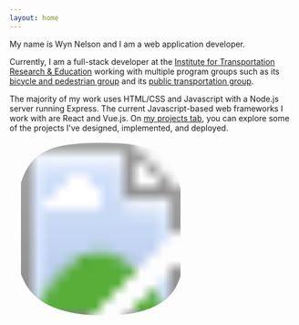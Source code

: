 ```yaml
---
layout: home
---
```


<div class="flex-wrapper">
  <div class="leftText">
  <p>
  My name is Wyn Nelson and I am a web application developer.
  </p>
  <p>
  Currently, I am a full-stack developer at the 
  <a href="https://itre.ncsu.edu/">Institute for Transportation Research & Education</a>
  working with multiple program groups such as its 
  <a href="https://itre.ncsu.edu/focus/bike-ped/">bicycle and pedestrian group</a>
  and its
  <a href="https://itre.ncsu.edu/focus/transit/">public transportation group</a>.
  </p>
  <p>
  The majority of my work uses HTML/CSS and Javascript with a Node.js server running Express.
  The current Javascript-based web frameworks I work with are React and Vue.js.
  On 
  <a href="/projects">my projects tab</a>,
  you can explore some of the projects I've designed, implemented, and deployed.
  </p>
  </div>


  <svg viewBox="0 0 76 100" style="width: 320px" xmlns="http://www.w3.org/2000/svg">
    <defs>
      <clipPath id="blob">
        <path fill="none" transform="translate(38 34)" d="M27,-26.7C33,-21.1,34.4,-10.5,34.9,0.5C35.4,11.6,35.1,23.2,29.2,30C23.2,36.9,11.6,39,0.2,38.8C-11.2,38.6,-22.5,36.2,-28.7,29.3C-34.9,22.5,-36,11.2,-35.6,0.4C-35.3,-10.5,-33.4,-21.1,-27.3,-26.7C-21.1,-32.4,-10.5,-33.1,0,-33.1C10.5,-33.1,21.1,-32.4,27,-26.7Z" />
      </clipPath>
    </defs>
    <image width="76" height="76" clip-path="url(#blob)" alt="A headshot of Wyn wearing glasses and smiling. Her long brown hair is let down and drapes over her dusty rose shirt." xlink:href="/assets/headShotOfWyn.jpg" ></image>
  </svg>

</div>

